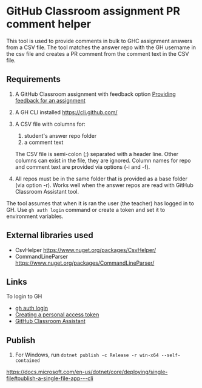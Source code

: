 # GitHub Classroom assignment PR comment helper

This tool is used to provide comments in bulk to GHC assignment answers from a CSV file.
The tool matches the answer repo with the GH username in the csv file and creates a PR comment from the comment text in the CSV file.

## Requirements

1. A GitHub Classroom assignment with feedback option [Providing feedback for an assignment](https://docs.github.com/en/education/manage-coursework-with-github-classroom/teach-with-github-classroom/create-an-individual-assignment#providing-feedback-for-an-assignment)

2. A GH CLI installed https://cli.github.com/

3. A CSV file with columns for:
   1.  student's answer repo folder
   2.  a comment text
   
   The CSV file is semi-colon (;) separated with a header line. Other columns can exist in the file, they are ignored. Column names for repo and comment text are provided via options (-i and -f).

4. All repos must be in the same folder that is provided as a base folder (via option -r). Works well when the answer repos are read with GitHub Classroom Assistant tool.

The tool assumes that when it is ran the user (the teacher) has logged in to GH.
Use `gh auth login` command or create a token and set it to environment variables.

## External libraries used

- CsvHelper https://www.nuget.org/packages/CsvHelper/
- CommandLineParser https://www.nuget.org/packages/CommandLineParser/ 


## Links

To login to GH
- [gh auth login](https://cli.github.com/manual/gh_auth_login)
- [Creating a personal access token](https://docs.github.com/en/github/authenticating-to-github/keeping-your-account-and-data-secure/creating-a-personal-access-token)
- [GitHub Classroom Assistant](https://classroom.github.com/assistant)


## Publish

1. For Windows, run `dotnet publish -c Release -r win-x64 --self-contained`

https://docs.microsoft.com/en-us/dotnet/core/deploying/single-file#publish-a-single-file-app---cli
